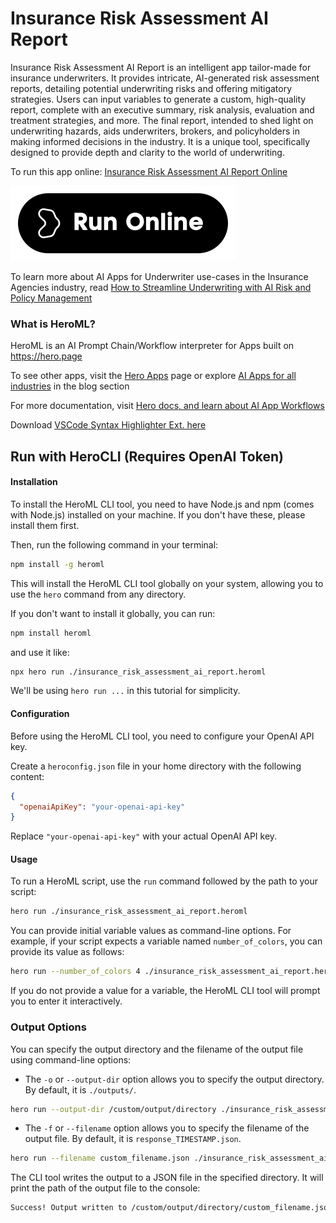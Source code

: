 # Insurance Risk Assessment AI Report

Insurance Risk Assessment AI Report is an intelligent app tailor-made for insurance underwriters. It provides intricate, AI-generated risk assessment reports, detailing potential underwriting risks and offering mitigatory strategies. Users can input variables to generate a custom, high-quality report, complete with an executive summary, risk analysis, evaluation and treatment strategies, and more. The final report, intended to shed light on underwriting hazards, aids underwriters, brokers, and policyholders in making informed decisions in the industry. It is a unique tool, specifically designed to provide depth and clarity to the world of underwriting.

To run this app online: [Insurance Risk Assessment AI Report Online](https://hero.page/app/insurance-risk-assessment-ai-report-ai-driven-underwriting-risk-evaluation/osi3uA7Xi1rQ1VoUxiCZ)

[![Run Insurance Risk Assessment AI Report Online](/assets/run.svg)](https://hero.page/app/insurance-risk-assessment-ai-report-ai-driven-underwriting-risk-evaluation/osi3uA7Xi1rQ1VoUxiCZ)

To learn more about AI Apps for Underwriter use-cases in the Insurance Agencies industry, read [How to Streamline Underwriting with AI Risk and Policy Management](https://hero.page/blog/ai/insurance-agencies/how-to-streamline-underwriting-with-ai-risk-and-policy-management/171005)

### What is HeroML?
HeroML is an AI Prompt Chain/Workflow interpreter for Apps built on https://hero.page 

To see other apps, visit the [Hero Apps](https://hero.page/apps) page or explore [AI Apps for all industries](https://hero.page/blog) in the blog section

For more documentation, visit [Hero docs, and learn about AI App Workflows](https://hero.page/tutorials/introduction-to-heroml)

Download [VSCode Syntax Highlighter Ext. here](https://marketplace.visualstudio.com/items?itemName=hero-page.heroml)

## Run with HeroCLI (Requires OpenAI Token)

#### Installation

To install the HeroML CLI tool, you need to have Node.js and npm (comes with Node.js) installed on your machine. If you don't have these, please install them first. 

Then, run the following command in your terminal:

```bash
npm install -g heroml
```

This will install the HeroML CLI tool globally on your system, allowing you to use the `hero` command from any directory.

If you don't want to install it globally, you can run:

```bash
npm install heroml
```

and use it like:

```bash
npx hero run ./insurance_risk_assessment_ai_report.heroml
```

We'll be using `hero run ...` in this tutorial for simplicity.

#### Configuration

Before using the HeroML CLI tool, you need to configure your OpenAI API key. 

Create a `heroconfig.json` file in your home directory with the following content:

```json
{
  "openaiApiKey": "your-openai-api-key"
}
```

Replace `"your-openai-api-key"` with your actual OpenAI API key.

#### Usage

To run a HeroML script, use the `run` command followed by the path to your script:

```bash
hero run ./insurance_risk_assessment_ai_report.heroml
```

You can provide initial variable values as command-line options. For example, if your script expects a variable named `number_of_colors`, you can provide its value as follows:

```bash
hero run --number_of_colors 4 ./insurance_risk_assessment_ai_report.heroml
```

If you do not provide a value for a variable, the HeroML CLI tool will prompt you to enter it interactively.

### Output Options

You can specify the output directory and the filename of the output file using command-line options:

- The `-o` or `--output-dir` option allows you to specify the output directory. By default, it is `./outputs/`.

```bash
hero run --output-dir /custom/output/directory ./insurance_risk_assessment_ai_report.heroml
```

- The `-f` or `--filename` option allows you to specify the filename of the output file. By default, it is `response_TIMESTAMP.json`.

```bash
hero run --filename custom_filename.json ./insurance_risk_assessment_ai_report.heroml
```

The CLI tool writes the output to a JSON file in the specified directory. It will print the path of the output file to the console:

```bash
Success! Output written to /custom/output/directory/custom_filename.json
```

